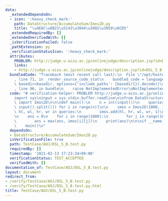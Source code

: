 ```yaml
---
data:
  _extendedDependsOn:
  - icon: ':heavy_check_mark:'
    path: DataStructure/AccumulateSum/Imos2D.py
    title: "\u4E8C\u6B21\u5143\u3044\u3082\u3059\u6CD5"
  _extendedRequiredBy: []
  _extendedVerifiedWith: []
  _isVerificationFailed: false
  _pathExtension: py
  _verificationStatusIcon: ':heavy_check_mark:'
  attributes:
    PROBLEM: http://judge.u-aizu.ac.jp/onlinejudge/description.jsp?id=DSL_5_B
    links:
    - http://judge.u-aizu.ac.jp/onlinejudge/description.jsp?id=DSL_5_B
  bundledCode: "Traceback (most recent call last):\n  File \"/opt/hostedtoolcache/Python/3.10.4/x64/lib/python3.10/site-packages/onlinejudge_verify/documentation/build.py\"\
    , line 71, in _render_source_code_stat\n    bundled_code = language.bundle(stat.path,\
    \ basedir=basedir, options={'include_paths': [basedir]}).decode()\n  File \"/opt/hostedtoolcache/Python/3.10.4/x64/lib/python3.10/site-packages/onlinejudge_verify/languages/python.py\"\
    , line 96, in bundle\n    raise NotImplementedError\nNotImplementedError\n"
  code: "# verification-helper: PROBLEM http://judge.u-aizu.ac.jp/onlinejudge/description.jsp?id=DSL_5_B\n\
    import sys\ninput = sys.stdin.buffer.readline\n\nfrom DataStructure.AccumulateSum.Imos2D\
    \ import Imos2D\n\n\ndef main():\n    n = int(input())\n    queries = [list(map(int,\
    \ input().split())) for i in range(n)]\n\n    imos = Imos2D(1000, 1000)\n    for\
    \ hl, wl, hr, wr in queries:\n        imos.add(hl, hr, wl, wr, 1)\n    imos.build()\n\
    \n    ans = 0\n    for i in range(1000):\n        for j in range(1000):\n    \
    \        ans = max(ans, imos[i][j])\n    print(ans)\n\n\nif __name__ == '__main__':\n\
    \    main()\n"
  dependsOn:
  - DataStructure/AccumulateSum/Imos2D.py
  isVerificationFile: true
  path: TestCase/AOJ/DSL_5_B.test.py
  requiredBy: []
  timestamp: '2021-02-13 17:23:34+09:00'
  verificationStatus: TEST_ACCEPTED
  verifiedWith: []
documentation_of: TestCase/AOJ/DSL_5_B.test.py
layout: document
redirect_from:
- /verify/TestCase/AOJ/DSL_5_B.test.py
- /verify/TestCase/AOJ/DSL_5_B.test.py.html
title: TestCase/AOJ/DSL_5_B.test.py
---
```

